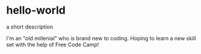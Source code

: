 # hello-world
a short description

I'm an "old millenial" who is brand new to coding. Hoping to learn a new skill set with the help of Free Code Camp!
